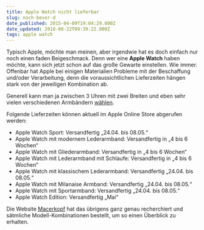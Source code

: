 ```yaml
---
title: Apple Watch nicht lieferbar
slug: noch-bevor-d
date_published: 2015-04-09T19:04:29.000Z
date_updated: 2018-08-22T09:39:22.000Z
tags: apple watch
---
```


Typisch Apple, möchte man meinen, aber irgendwie hat es doch einfach nur noch einen faden Beigeschmack. Denn wer eine **Apple Watch** haben möchte, kann sich jetzt schon auf das große Gewarte einstellen. Wie immer. Offenbar hat Apple bei einigen Materialien Probleme mit der Beschaffung und/oder Verarbeitung, denn die voraussichtlichen Lieferzeiten hängen stark von der jeweiligen Kombination ab.

Generell kann man ja zwischen 3 Uhren mit zwei Breiten und eben sehr vielen verschiedenen Armbändern [wählen](__GHOST_URL__/apple-watch-alle-34-varianten-im-ueberblick/).

Folgende Lieferzeiten können aktuell im Apple Online Store abgerufen werden:

- Apple Watch Sport: Versandfertig „24.04. bis 08.05.“
- Apple Watch mit modernem Lederarmband: Versandfertig in „4 bis 6 Wochen“
- Apple Watch mit Gliederarmband: Versandfertig in „4 bis 6 Wochen“
- Apple Watch mit Lederarmband mit Schlaufe: Versandfertig in „4 bis 6 Wochen“
- Apple Watch mit klassischem Lederarmband: Versandfertig „24.04. bis 08.05.“
- Apple Watch mit Milanaise Armband: Versandfertig „24.04. bis 08.05.“
- Apple Watch mit Sportarmband: Versandfertig „24.04. bis 08.05.“
- Apple Watch Edition: Versandfertig „Mai“

Die Website [Macerkopf](http://www.macerkopf.de/2015/04/08/apple-watch-lieferzeiten-werden-bekannt/) hat das übrigens ganz genau recherchiert und sätmliche Modell-Kombinationen bestellt, um so einen Überblick zu erhalten.
